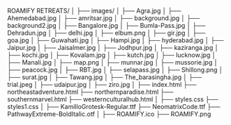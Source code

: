 ROAMIFY RETREATS/
│
├── images/
│   ├── Agra.jpg
│   ├── Ahemedabad.jpg
│   ├── amritsar.jpg
│   ├── background.jpg
│   ├── background2.jpg
│   ├── Bangalore.jpg
│   ├── Bumla-Pass.jpg
│   ├── Dehradun.jpg
│   ├── delhi.jpg
│   ├── elbum.png
│   ├── gir.jpg
│   ├── goa.jpg
│   ├── Guwahati.jpg
│   ├── Hampi.jpg
│   ├── hyderabad.jpg
│   ├── Jaipur.jpg
│   ├── Jaisalmer.jpg
│   ├── Jodhpur.jpg
│   ├── kaziranga.jpg
│   ├── kochi.jpg
│   ├── Kovalam.jpg
│   ├── kutch.jpg
│   ├── lucknow.jpg
│   ├── Manali.jpg
│   ├── map.png
│   ├── munnar.jpg
│   ├── mussorie.jpg
│   ├── peacock.jpg
│   ├── RBT.jpg
│   ├── selapass.jpg
│   ├── Shillong.png
│   ├── surat.jpg
│   ├── Tawang.jpg
│   ├── The_barasingha.jpg
│   ├── trial.jpeg
│   ├── udaipur.jpg
│   ├── ziro.jpg
│
├── index.html
├── northeastadventure.html
├── northernparadise.html
├── southernmarvel.html
├── westernculturalhub.html
│
├── styles.css
├── styles1.css
│
├── KamilloGrotesk-Regular.ttf
├── NeomatrixCode.ttf
├── PathwayExtreme-BoldItalic.otf
│
├── ROAMIFY.ico
├── ROAMIFY.png
